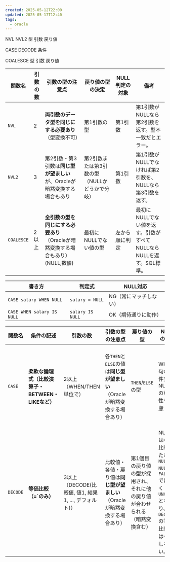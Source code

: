 ```yaml
---
created: 2025-05-12T22:00
updated: 2025-05-17T12:40
tags:
  - oracle
---
```

NVL
NVL2
型
引数
戻り値


CASE
DECODE
条件

COALESCE
型
引数
戻り値

| 関数名        | 引数の数 | 引数の型の注意点                                         | 戻り値の型の決定                   | NULL判定の対象 | 備考                                        |
| ---------- | ---- | ------------------------------------------------ | -------------------------- | --------- | ----------------------------------------- |
| `NVL`      | 2    | **両引数のデータ型を同じにする必要あり**（型変換不可）                    | 第1引数の型                     | 第1引数      | 第1引数がNULLなら第2引数を返す。型不一致だとエラー。             |
| `NVL2`     | 3    | 第2引数・第3引数は**同じ型が望ましい**が、Oracleが暗黙変換する場合もあり       | 第2引数または第3引数の型（NULLかどうかで分岐） | 第1引数      | 第1引数がNULLでなければ第2引数を、NULLなら第3引数を返す。        |
| `COALESCE` | 2以上  | **全引数の型を同じにする必要あり**（Oracleが暗黙変換する場合もあり）(NULL,数値) | 最初にNULLでない値の型              | 左から順に判定   | 最初にNULLでない値を返す。引数がすべてNULLならNULLを返す。SQL標準。 |


| 書き方                        | 判定式              | NULL対応       |
| -------------------------- | ---------------- | ------------ |
| `CASE salary WHEN NULL`    | `salary = NULL`  | NG（常にマッチしない） |
| `CASE WHEN salary IS NULL` | `salary IS NULL` | OK（期待通りに動作）  |


| 関数名      | 条件の記述                            | 引数の数                                  | 引数の型の注意点                                         | 戻り値の型                                   | NULLの扱い                                                                           | 備考                                            |
| -------- | -------------------------------- | ------------------------------------- | ------------------------------------------------ | --------------------------------------- | --------------------------------------------------------------------------------- | --------------------------------------------- |
| `CASE`   | **柔軟な論理式（比較演算子・BETWEEN・LIKEなど）** | 2以上（WHEN/THEN単位で）                     | 各`THEN`と`ELSE`の値は**同じ型が望ましい**（Oracleが暗黙変換する場合あり） | `THEN`/`ELSE`の型                         | WHEN句の条件式でNULLの可能性を考慮                                                             | **SQL標準**。`CASE WHEN 条件 THEN 値`形式。複雑な条件に対応可能。 |
| `DECODE` | **等価比較（=`のみ）**                   | 3以上（DECODE(比較値, 値1, 結果1, ..., デフォルト)） | 比較値・各値・戻り値は**同じ型が望ましい**（Oracleが暗黙変換する場合あり）       | 第1個目の戻り値の型が採用され、それに他の戻り値が合わせられる（暗黙変換含む） | NULLは`=`での比較のため、`NULL = NULL` は `FALSE` ではなく `UNKNOWN` となり、`DECODE` の等値比較では一致しない。 | Oracle独自。シンプルな値のマッチングには便利。IF-ELSE的に使える。       |

